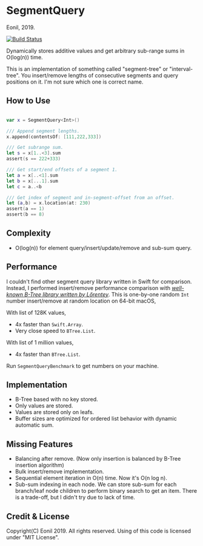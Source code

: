 SegmentQuery
============
Eonil, 2019.

[![Build Status](https://api.travis-ci.org/eonil/swift-segment-query.svg)](https://travis-ci.org/eonil/swift-segment-query)

Dynamically stores additive values and get arbitrary sub-range sums in O(log(n)) time.

This is an implementation of something called "segment-tree" or "interval-tree".
You insert/remove lengths of consecutive segments and query positions on it.
I'm not sure which one is correct name.



How to Use
--------------

```swift

var x = SegmentQuery<Int>()

/// Append segment lengths.
x.append(contentsOf: [111,222,333])

/// Get subrange sum.
let s = x[1..<3].sum
assert(s == 222+333)

/// Get start/end offsets of a segment 1.
let a = x[..<1].sum
let b = x[...1].sum
let c = a..<b

/// Get index of segment and in-segment-offset from an offset.
let (a,b) = x.location(at: 230)
assert(a == 1)
assert(b == 8)

``` 



Complexity
--------------
- O(log(n)) for element query/insert/update/remove and sub-sum query. 



Performance
-----------------
I couldn't find other segment query library written in Swift for comparison.
Instead, I performed insert/remove performance comparison
with *[well-known B-Tree library written by Lőrentey](https://github.com/attaswift/BTree)*.
This is one-by-one random `Int` number insert/remove at random location on 64-bit macOS,

With list of 128K values,
- 4x faster than `Swift.Array`.
- Very close speed to `BTree.List`.

With list of 1 million values,
- 4x faster than `BTree.List`.

Run `SegmentQueryBenchmark` to get numbers on your machine.



Implementation
-------------------
- B-Tree based with no key stored. 
- Only values are stored. 
- Values are stored only on leafs.
- Buffer sizes are optimized for ordered list behavior with dynamic automatic sum.



Missing Features
---------------------
- Balancing after remove. (Now only insertion is balanced by B-Tree insertion algorithm)
- Bulk insert/remove implementation.
- Sequential element iteration in O(n) time. Now it's O(n log n).
- Sub-sum indexing in each node. 
  We can store sub-sum for each branch/leaf node children 
  to perform binary search to get an item. 
  There is a trade-off, but I didn't try due to lack of time.



Credit & License
---------------------
Copyright(C) Eonil 2019. All rights reserved.
Using of this code is licensed under "MIT License".
